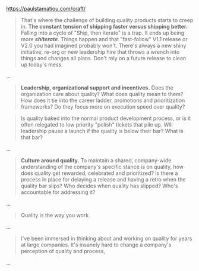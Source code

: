 https://paulstamatiou.com/craft/

> That's where the challenge of building quality products starts to creep in. **The constant tension of shipping faster versus shipping better.** Falling into a cycle of "Ship, then iterate" is a trap. It ends up being more **_shiterate_**. Things happen and that "fast-follow" V1.1 release or V2.0 you had imagined probably won't. There's always a new shiny initiative, re-org or new leadership hire that throws a wrench into things and changes all plans. Don't rely on a future release to clean up today's mess.

...

> **Leadership, organizational support and incentives.** Does the organization care about quality? What does quality mean to them? How does it tie into the career ladder, promotions and prioritization frameworks? Do they focus more on execution speed over quality?

> Is quality baked into the normal product development process, or is it often relegated to low priority "polish" tickets that pile up. Will leadership pause a launch if the quality is below their bar? What is that bar?

...

> **Culture around quality.** To maintain a shared, company-wide understanding of the company's specific stance is on quality, how does quality get rewarded, celebrated and prioritized? Is there a process in place for delaying a release and having a retro when the quality bar slips? Who decides when quality has slipped? Who's accountable for addressing it?

...

> Quality is the way you work.

...

> I've been immersed in thinking about and working on quality for years at large companies. It's insanely hard to change a company's perception of quality and process,

...
